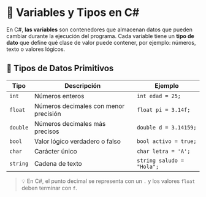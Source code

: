 # 🧠 Variables y Tipos en C#

En C#, **las variables** son contenedores que almacenan datos que pueden cambiar durante la ejecución del programa. Cada variable tiene un **tipo de dato** que define qué clase de valor puede contener, por ejemplo: números, texto o valores lógicos.

## 🧪 Tipos de Datos Primitivos

| Tipo      | Descripción                          | Ejemplo         |
|-----------|--------------------------------------|-----------------|
| `int`     | Números enteros                      | `int edad = 25;`|
| `float`   | Números decimales con menor precisión| `float pi = 3.14f;` |
| `double`  | Números decimales más precisos       | `double d = 3.14159;` |
| `bool`    | Valor lógico verdadero o falso       | `bool activo = true;` |
| `char`    | Carácter único                       | `char letra = 'A';` |
| `string`  | Cadena de texto                      | `string saludo = "Hola";` |

> 💡 En C#, el punto decimal se representa con un `.` y los valores `float` deben terminar con `f`.
